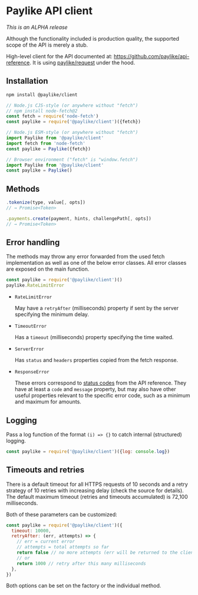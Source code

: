 # Paylike API client

_This is an ALPHA release_

Although the functionality included is production quality, the supported scope
of the API is merely a stub.

High-level client for the API documented at:
https://github.com/paylike/api-reference. It is using
[paylike/request](https://www.npmjs.com/package/@paylike/request) under the
hood.

## Installation

```sh
npm install @paylike/client
```

```js
// Node.js CJS-style (or anywhere without "fetch")
// npm install node-fetch@2
const fetch = require('node-fetch')
const paylike = require('@paylike/client')({fetch})

// Node.js ESM-style (or anywhere without "fetch")
import Paylike from '@paylike/client'
import fetch from 'node-fetch'
const paylike = Paylike({fetch})

// Browser environment ("fetch" is "window.fetch")
import Paylike from '@paylike/client'
const paylike = Paylike()
```

## Methods

```js
.tokenize(type, value[, opts])
// → Promise<Token>
```

```js
.payments.create(payment, hints, challengePath[, opts])
// → Promise<Token>
```

## Error handling

The methods may throw any error forwarded from the used fetch implementation as
well as one of the below error classes. All error classes are exposed on the
main function.

```js
const paylike = require('@paylike/client')()
paylike.RateLimitError
```

- `RateLimitError`

  May have a `retryAfter` (milliseconds) property if sent by the server
  specifying the minimum delay.

- `TimeoutError`

  Has a `timeout` (milliseconds) property specifying the time waited.

- `ServerError`

  Has `status` and `headers` properties copied from the fetch response.

- `ResponseError`

  These errors correspond to
  [status codes](https://github.com/paylike/api-reference/blob/master/status-codes.md)
  from the API reference. They have at least a `code` and `message` property,
  but may also have other useful properties relevant to the specific error code,
  such as a minimum and maximum for amounts.

## Logging

Pass a log function of the format `(i) => {}` to catch internal (structured)
logging.

```js
const paylike = require('@paylike/client')({log: console.log})
```

## Timeouts and retries

There is a default timeout for all HTTPS requests of 10 seconds and a retry
strategy of 10 retries with increasing delay (check the source for details). The
default maximum timeout (retries and timeouts accumulated) is 72,100
milliseconds.

Both of these parameters can be customized:

```js
const paylike = require('@paylike/client')({
  timeout: 10000,
  retryAfter: (err, attempts) => {
    // err = current error
    // attempts = total attempts so far
    return false // no more attempts (err will be returned to the client)
    // or
    return 1000 // retry after this many milliseconds
  },
})
```

Both options can be set on the factory or the individual method.
